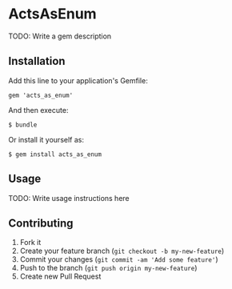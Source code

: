 # ActsAsEnum

TODO: Write a gem description

## Installation

Add this line to your application's Gemfile:

    gem 'acts_as_enum'

And then execute:

    $ bundle

Or install it yourself as:

    $ gem install acts_as_enum

## Usage

TODO: Write usage instructions here

## Contributing

1. Fork it
2. Create your feature branch (`git checkout -b my-new-feature`)
3. Commit your changes (`git commit -am 'Add some feature'`)
4. Push to the branch (`git push origin my-new-feature`)
5. Create new Pull Request
